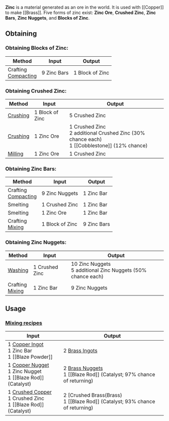 **Zinc** is a material generated as an ore in the world. It is used with [[Copper]] to make [[Brass]]. Five forms of zinc exist: **Zinc Ore**, **Crushed Zinc**, **Zinc Bars**, **Zinc Nuggets**, and **Blocks of Zinc**.

## Obtaining
### Obtaining Blocks of Zinc:
| Method | Input | Output |
| ------------- | ------------- | ------------- |
| Crafting <br> [Compacting](Mechanical-Press) | 9 Zinc Bars | 1 Block of Zinc |

### Obtaining Crushed Zinc:
| Method | Input | Output |
| ------------- | ------------- | ------------- |
| [Crushing](Crushing-Wheels) | 1 Block of Zinc | 5 Crushed Zinc |
| [Crushing](Crushing-Wheels) | 1 Zinc Ore | 1 Crushed Zinc <br> 2 additional Crushed Zinc (30% chance each) <br> 1 [[Cobblestone]] (12% chance) |
| [Milling](Millstone) | 1 Zinc Ore | 1 Crushed Zinc |

### Obtaining Zinc Bars:
| Method | Input | Output |
| ------------- | ------------- | ------------- |
| Crafting <br> [Compacting](Mechanical-Press) | 9 Zinc Nuggets | 1 Zinc Bar |
| Smelting | 1 Crushed Zinc | 1 Zinc Bar |
| Smelting | 1 Zinc Ore | 1 Zinc Bar |
| Crafting <br> [Mixing](Mechanical-Mixer) | 1 Block of Zinc | 9 Zinc Bars |

### Obtaining Zinc Nuggets:
| Method | Input | Output |
| ------------- | ------------- | ------------- |
| [Washing](Encased-Fan) | 1 Crushed Zinc | 10 Zinc Nuggets <br> 5 additional Zinc Nuggets (50% chance each) |
| Crafting <br> [Mixing](Mechanical-Mixer) | 1 Zinc Bar | 9 Zinc Nuggets |

## Usage
### [Mixing recipes](Mechanical-Mixer)
| Input  | Output |
| ------------- | ------------- |
| 1 [Copper Ingot](Copper) <br> 1 Zinc Bar <br> 1 [[Blaze Powder]] | 2 [Brass Ingots](Brass) |
| 1 [Copper Nugget](Copper) <br> 1 Zinc Nugget <br> 1 [[Blaze Rod]] (Catalyst) | 2 [Brass Nuggets](Brass) <br> 1 [[Blaze Rod]] (Catalyst; 97% chance of returning) |
| 1 [Crushed Copper](Copper) <br> 1 Crushed Zinc <br> 1 [[Blaze Rod]] (Catalyst) | 2 [Crushed Brass(Brass) <br> 1 [[Blaze Rod]] (Catalyst; 93% chance of returning) |